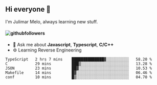 ## Hi everyone 👋

I'm Julimar Melo, always learning new stuff.

#### ![githubfollowers](https://img.shields.io/github/followers/thamelodev?logo=Github&style=social)

- 💬 Ask me about **Javascript**, **Typescript**, **C/C++**
-  ⚙️ Learning Reverse Engineering

<!--START_SECTION:waka-->
```text
TypeScript   2 hrs 7 mins    ██████████████▓░░░░░░░░░░   58.20 % 
C            29 mins         ███▒░░░░░░░░░░░░░░░░░░░░░   13.28 % 
JSON         23 mins         ██▓░░░░░░░░░░░░░░░░░░░░░░   10.53 % 
Makefile     14 mins         █▓░░░░░░░░░░░░░░░░░░░░░░░   06.46 % 
conf         10 mins         █▒░░░░░░░░░░░░░░░░░░░░░░░   04.70 % 
```
<!--END_SECTION:waka-->
